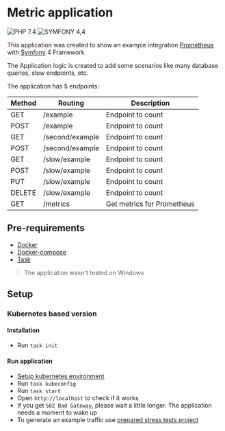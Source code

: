 # Metric application

![PHP 7.4](https://img.shields.io/badge/PHP-7.4-green)
![SYMFONY 4,4](https://img.shields.io/badge/SYMFONY-4.4-green)

This application was created to show an example integration [Prometheus](http://prometheus.io) with [Symfony](https://symfony.com/) 4 Framework

The Application logic is created to add some scenarios like many database queries, slow endpoints, etc.

The application has 5 endpoints:

| Method | Routing         | Description                |
|--------|-----------------|----------------------------|
| GET    | /example        | Endpoint to count          |
| POST   | /example        | Endpoint to count          |
| GET    | /second/example | Endpoint to count          |
| POST   | /second/example | Endpoint to count          |
| GET    | /slow/example   | Endpoint to count          |
| POST   | /slow/example   | Endpoint to count          |
| PUT    | /slow/example   | Endpoint to count          |
| DELETE | /slow/example   | Endpoint to count          |
| GET    | /metrics        | Get metrics for Prometheus |

## Pre-requirements

- [Docker](https://www.docker.com/)
- [Docker-compose](https://docs.docker.com/compose/)
- [Task](https://taskfile.dev)

> The application wasn't tested on Windows

## Setup

### Kubernetes based version

#### Installation

- Run `task init`

#### Run application

- [Setup kubernetes environment](devops/README.md)
- Run `task kubeconfig`
- Run `task start`
- Open `http://localhost` to check if it works
- If you get `502 Bad Gateway`, please wait a little longer. The application needs a moment to wake up
- To generate an example traffic use [prepared stress tests project](https://github.com/TheGeniesis/metric_blog_stress_tests)
